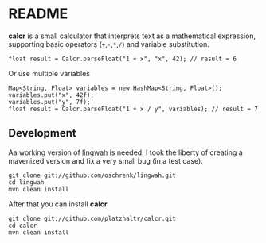 # README #

**calcr** is a small calculator that interprets text as a mathematical expression, supporting basic operators (`+`,`-`,`*`,`/`) and variable substitution.

	float result = Calcr.parseFloat("1 + x", "x", 42); // result = 6

Or use multiple variables

	Map<String, Float> variables = new HashMap<String, Float>();
	variables.put("x", 42f);
	variables.put("y", 7f);
	float result = Calcr.parseFloat("1 + x / y", variables); // result = 7
	
## Development ##	 

Aa working version of [lingwah](http://code.google.com/p/lingwah/) is needed. I took the liberty of creating a mavenized version and fix a very small bug (in a test case).

	git clone git://github.com/oschrenk/lingwah.git
	cd lingwah
	mvn clean install

After that you can install **calcr**

	git clone git://github.com/platzhaltr/calcr.git
	cd calcr
	mvn clean install

	